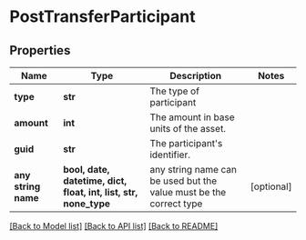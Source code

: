 # PostTransferParticipant


## Properties
Name | Type | Description | Notes
------------ | ------------- | ------------- | -------------
**type** | **str** | The type of participant | 
**amount** | **int** | The amount in base units of the asset. | 
**guid** | **str** | The participant&#39;s identifier. | 
**any string name** | **bool, date, datetime, dict, float, int, list, str, none_type** | any string name can be used but the value must be the correct type | [optional]

[[Back to Model list]](../README.md#documentation-for-models) [[Back to API list]](../README.md#documentation-for-api-endpoints) [[Back to README]](../README.md)


